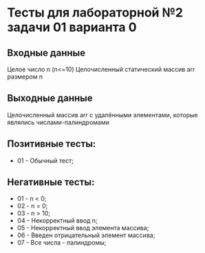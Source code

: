 # Тесты для лабораторной №2 задачи 01 варианта 0

## Входные данные
Целое число n (n<=10)
Целочисленный статический массив arr размером n

## Выходные данные
Целочисленный массив arr с удалёнными элементами, которые являлись числами-палиндромами

## Позитивные тесты:
- 01 - Обычный тест;

## Негативные тесты:
- 01 - n < 0;
- 02 - n = 0;
- 03 - n > 10;
- 04 - Некорректный ввод n;
- 05 - Некорректный ввод элемента массива;
- 06 - Введен отрицательный элемент массива;
- 07 - Все числа - палиндромы;
